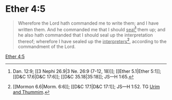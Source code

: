 # Ether 4:5

> Wherefore the Lord hath commanded me to write them; and I have written them. And he commanded me that I should <u>seal</u>[^a] them up; and he also hath commanded that I should seal up the interpretation thereof; wherefore I have sealed up the <u>interpreters</u>[^b], according to the commandment of the Lord.

[Ether 4:5](https://www.churchofjesuschrist.org/study/scriptures/bofm/ether/4?lang=eng&id=p5#p5)


[^a]: Dan. 12:9; [[3 Nephi 26.9|3 Ne. 26:9 (7-12, 18)]]; [[Ether 5.1|Ether 5:1]]; [[D&C 17.6|D&C 17:6]]; [[D&C 35.18|35:18]]; JS—H 1:65.
[^b]: [[Mormon 6.6|Morm. 6:6]]; [[D&C 17.1|D&C 17:1]]; JS—H 1:52. TG [Urim and Thummim](https://www.churchofjesuschrist.org/study/scriptures/tg/urim-and-thummim?lang=eng).
